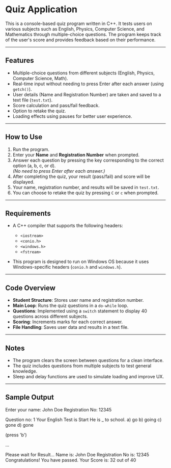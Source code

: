 # Quiz Application

This is a console-based quiz program written in C++. It tests users on various subjects such as English, Physics, Computer Science, and Mathematics through multiple-choice questions. The program keeps track of the user's score and provides feedback based on their performance.

---

## Features

- Multiple-choice questions from different subjects (English, Physics, Computer Science, Math).
- Real-time input without needing to press Enter after each answer (using `getch()`).
- User details (Name and Registration Number) are taken and saved to a text file (`test.txt`).
- Score calculation and pass/fail feedback.
- Option to retake the quiz.
- Loading effects using pauses for better user experience.

---

## How to Use

1. Run the program.
2. Enter your **Name** and **Registration Number** when prompted.
3. Answer each question by pressing the key corresponding to the correct option (a, b, c, or d).  
   *(No need to press Enter after each answer.)*
4. After completing the quiz, your result (pass/fail) and score will be displayed.
5. Your name, registration number, and results will be saved in `test.txt`.
6. You can choose to retake the quiz by pressing `C` or `c` when prompted.

---

## Requirements

- A C++ compiler that supports the following headers:
  - `<iostream>`
  - `<conio.h>`
  - `<windows.h>`
  - `<fstream>`

- This program is designed to run on Windows OS because it uses Windows-specific headers (`conio.h` and `windows.h`).

---

## Code Overview

- **Student Structure**: Stores user name and registration number.
- **Main Loop**: Runs the quiz questions in a `do-while` loop.
- **Questions**: Implemented using a `switch` statement to display 40 questions across different subjects.
- **Scoring**: Increments marks for each correct answer.
- **File Handling**: Saves user data and results in a text file.

---

## Notes

- The program clears the screen between questions for a clean interface.
- The quiz includes questions from multiple subjects to test general knowledge.
- Sleep and delay functions are used to simulate loading and improve UX.

---

## Sample Output

Enter your name: John Doe
Registration No: 12345

Question no: 1
Your English Test is Start
He is _ to school.
a) go
b) going
c) gone
d) gone

(press 'b')

...

Please wait for Result...
Name is: John Doe
Registration No is: 12345
Congratulations! You have passed.
Your Score is: 32 out of 40

